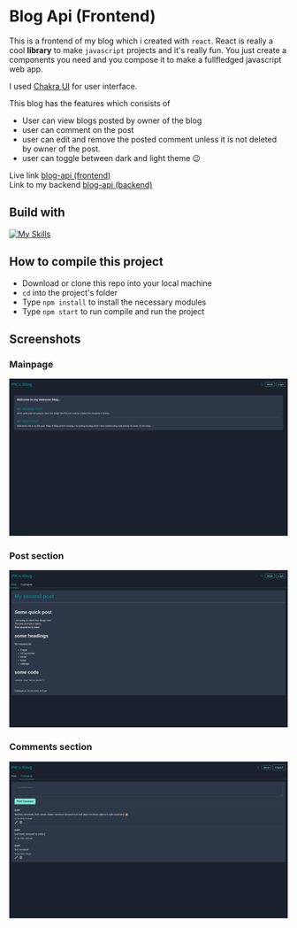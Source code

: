 # Blog Api (Frontend)

This is a frontend of my blog which i created with `react`. React is really a cool **library** to make `javascript` projects and it's really fun. You just create a components you need and you compose it to make a fullfledged javascript web app.

I used [Chakra UI](https://chakra-ui.com/) for user interface.

This blog has the features which consists of
* User can view blogs posted by owner of the blog
* user can comment on the post
* user can edit and remove the posted comment unless it is not deleted by owner of the post.
* user can toggle between dark and light theme 😉

Live link [blog-api (frontend)](https://github.com/karthicbz/blog-frontend)<br>
Link to my backend [blog-api (backend)](https://blogapi-1ei1.onrender.com)

## Build with

[![My Skills](https://skillicons.dev/icons?i=js,html,css,react,styledcomponents,git)](https://skillicons.dev)

## How to compile this project
* Download or clone this repo into your local machine
* `cd` into the project's folder
* Type `npm install` to install the necessary modules
* Type `npm start` to run compile and run the project

## Screenshots

### Mainpage
![Page showing a list of posts by blog creator](/src/assets/screenshots/allPosts.png)

### Post section
![page showing a detailed view of one of the posts](/src//assets/screenshots/postdetail.png)

### Comments section
![page showing a comments for one of the posts](/src/assets/screenshots/comments.png)



